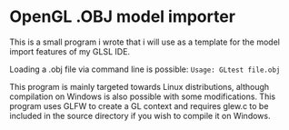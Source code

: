 # OpenGL .OBJ model importer
This is a small program i wrote that i will use as a template for the model import features of my GLSL IDE.

Loading a .obj file via command line is possible:
```Usage: GLtest file.obj```

This program is mainly targeted towards Linux distributions, although compilation on Windows is also possible with some modifications.
This program uses GLFW to create a GL context and requires glew.c to be included in the source directory if you wish to compile it on 
Windows.
